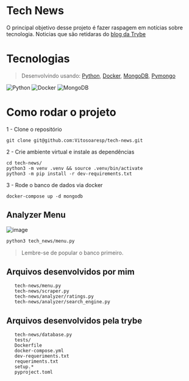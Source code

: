 # Tech News

 O principal objetivo desse projeto é fazer raspagem em notícias sobre tecnologia. Noticias que são retidaras do [blog da Trybe](https://blog.betrybe.com/)
 
# Tecnologias
 
 > Desenvolvindo usando: [Python](https://www.python.org/), [Docker](https://www.docker.com/), [MongoDB](https://www.mongodb.com/pt-br), [Pymongo](https://pymongo.readthedocs.io/en/stable/)
 
 ![Python](https://img.shields.io/badge/python-3670A0?style=for-the-badge&logo=python&logoColor=ffdd54)
 ![Docker](https://img.shields.io/badge/docker-%230db7ed.svg?style=for-the-badge&logo=docker&logoColor=white)
 ![MongoDB](https://img.shields.io/badge/MongoDB-%234ea94b.svg?style=for-the-badge&logo=mongodb&logoColor=white)
 
 # Como rodar o projeto
 
1 - Clone o repositório
    
    git clone git@github.com:Vitosoaresp/tech-news.git

2 - Crie ambiente virtual e instale as dependências

    cd tech-news/
    python3 -m venv .venv && source .venv/bin/activate
    python3 -m pip install -r dev-requirements.txt
    
3 - Rode o banco de dados via docker

    docker-compose up -d mongodb

 ## Analyzer Menu
        
 ![image](https://user-images.githubusercontent.com/23152592/213333596-fe34c7dd-616a-4dae-a8b6-b4c232eb33ca.png)

```bash
python3 tech_news/menu.py
```

> Lembre-se de popular o banco primeiro.

## Arquivos desenvolvidos por mim

       tech-news/menu.py
       tech-news/scraper.py
       tech-news/analyzer/ratings.py
       tech-news/analyzer/search_engine.py
    
 ## Arquivos desenvolvidos pela trybe
 
       tech-news/database.py
       tests/
       Dockerfile
       docker-compose.yml
       dev-requeriments.txt
       requeriments.txt
       setup.*
       pyproject.toml
